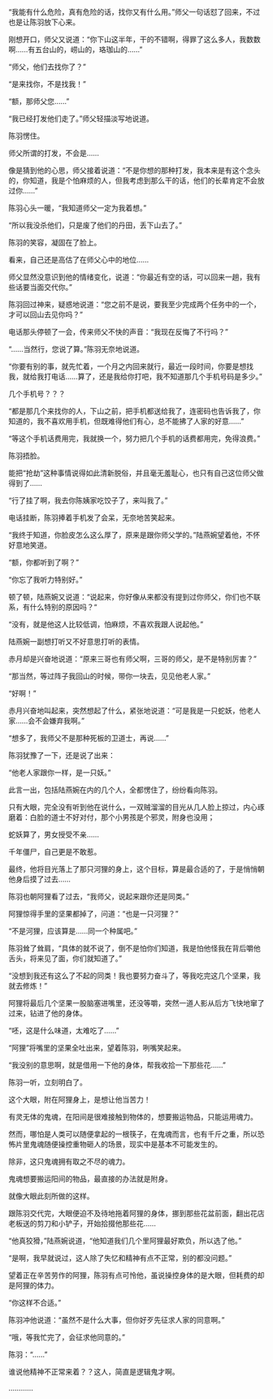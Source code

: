 “我能有什么危险，真有危险的话，找你又有什么用。”师父一句话怼了回来，不过也是让陈羽放下心来。

刚想开口，师父又说道：“你下山这半年，干的不错啊，得罪了这么多人，我数数啊……有五台山的，崂山的，珞珈山的……”

“师父，他们去找你了？”

“是来找你，不是找我！”

“额，那师父您……”

“我已经打发他们走了。”师父轻描淡写地说道。

陈羽愣住。

师父所谓的打发，不会是……

像是猜到他的心思，师父接着说道：“不是你想的那种打发，我本来是有这个念头的，你知道，我是个怕麻烦的人，但我考虑到那么干的话，他们的长辈肯定不会放过你……”

陈羽心头一暖，“我知道师父一定为我着想。”

“所以我没杀他们，只是废了他们的丹田，丢下山去了。”

陈羽的笑容，凝固在了脸上。

看来，自己还是高估了在师父心中的地位……

师父显然没意识到他的情绪变化，说道：“你最近有空的话，可以回来一趟，我有些话要当面交代你。”

陈羽回过神来，疑惑地说道：“您之前不是说，要我至少完成两个任务中的一个，才可以回山去见你吗？”

电话那头停顿了一会，传来师父不快的声音：“我现在反悔了不行吗？”

“……当然行，您说了算。”陈羽无奈地说道。

“你要有别的事，就先忙着，一个月之内回来就行，最近一段时间，你要是想找我，就给我打电话……算了，还是我给你打吧，我不知道那几个手机号码是多少。”

几个手机号？？？

“都是那几个来找你的人，下山之前，把手机都送给我了，连密码也告诉我了，你知道的，我不喜欢用手机，但既难得他们有心，总不能拂了人家的好意……”

“等这个手机话费用完，我就换一个，努力把几个手机的话费都用完，免得浪费。”

陈羽捂脸。

能把“抢劫”这种事情说得如此清新脱俗，并且毫无羞耻心，也只有自己这位师父做得到了……

“行了挂了啊，我去你陈姨家吃饺子了，来叫我了。”

电话挂断，陈羽捧着手机发了会呆，无奈地苦笑起来。

“我终于知道，你脸皮怎么这么厚了，原来是跟你师父学的。”陆燕婉望着他，不怀好意地笑道。

“额，你都听到了啊？”

“你忘了我听力特别好。”

顿了顿，陆燕婉又说道：“说起来，你好像从来都没有提到过你师父，你们也不联系，有什么特别的原因吗？“

“没有，就是他这人比较低调，怕麻烦，不喜欢我跟人说起他。”

陆燕婉一副想打听又不好意思打听的表情。

赤月却是兴奋地说道：“原来三哥也有师父啊，三哥的师父，是不是特别厉害？”

“那当然，等过阵子我回山的时候，带你一块去，见见他老人家。”

“好啊！”

赤月兴奋地叫起来，突然想起了什么，紧张地说道：“可是我是一只蛇妖，他老人家……会不会嫌弃我啊。”

“想多了，我师父不是那种死板的卫道士，再说……”

陈羽犹豫了一下，还是说了出来：

“他老人家跟你一样，是一只妖。”

此言一出，包括陆燕婉在内的几个人，全都愣住了，纷纷看向陈羽。

只有大眼，完全没有听到他在说什么，一双贼溜溜的目光从几人脸上掠过，内心琢磨着：白脸的道士不好对付，那个小男孩是个邪灵，附身也没用；

蛇妖算了，男女授受不亲……

千年僵尸，自己更是不敢惹。

最终，他将目光落上了那只河狸的身上，这个目标，算是最合适的了，于是悄悄朝他身后摸了过去……

陈羽也朝阿狸看了过去，“我师父，说起来跟你还是同类。”

阿狸惊得手里的坚果都掉了，问道：“也是一只河狸？”

“不是河狸，应该算是……同一个种属吧。”

陈羽耸了耸肩，“具体的就不说了，倒不是怕你们知道，我是怕他怪我在背后嚼他舌头，将来见了面，你们就知道了。”

“没想到我还有这么了不起的同类！我也要努力奋斗了，等我吃完这几个坚果，我就去修炼！”

阿狸将最后几个坚果一股脑塞进嘴里，还没等嚼，突然一道人影从后方飞快地窜了过来，钻进了他的身体。

“呸，这是什么味道，太难吃了……”

“阿狸”将嘴里的坚果全吐出来，望着陈羽，咧嘴笑起来。

“我没别的意思啊，就是借用一下他的身体，帮我收拾一下那些花……”

陈羽一听，立刻明白了。

这个大眼，附在阿狸身上，是想让他当苦力！

有灵无体的鬼魂，在阳间是很难接触到物体的，想要搬运物品，只能运用魂力。

然而，哪怕是人类可以随便拿起的一根筷子，在鬼魂而言，也有千斤之重，所以恐怖片里鬼魂随便操控重物砸人的场景，现实中是基本不可能发生的。

除非，这只鬼魂拥有取之不尽的魂力。

鬼魂想要搬运阳间的物品，最直接的办法就是附身。

就像大眼此刻所做的这样。

跟陈羽交代完，大眼便迫不及待地拖着阿狸的身体，挪到那些花盆前面，翻出花店老板送的剪刀和小铲子，开始拾掇他那些花……

“他真狡猾，”陆燕婉说道，“他知道我们几个里阿狸最好欺负，所以选了他。”

“是啊，我早就说过，这人除了失忆和精神有点不正常，别的都没问题。”

望着正在辛苦劳作的阿狸，陈羽有点可怜他，虽说操控身体的是大眼，但耗费的却是阿狸的体力。

“你这样不合适。”

陈羽冲他说道：“虽然不是什么大事，但你好歹先征求人家的同意啊。”

“哦，等我忙完了，会征求他同意的。”

陈羽：“……”

谁说他精神不正常来着？？这人，简直是逻辑鬼才啊。

…………
